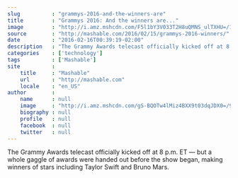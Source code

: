 ```yaml
---
slug          : "grammys-2016-and-the-winners-are"
title         : "Grammys 2016: And the winners are..."
image         : "http://i.amz.mshcdn.com/F5l1bY3V033T2H8uQMNS_ulTXHU=/1200x627/2016%2F02%2F16%2F07%2FRedCarpetTh.460aa.jpg"
source        : "http://mashable.com/2016/02/15/grammys-2016-winners/"
date          : "2016-02-16T00:39:19-02:00"
description   : "The Grammy Awards telecast officially kicked off at 8 p.m. ET — but a whole gaggle of awards were handed out before the show began, making winners of stars including Taylor Swift and Bruno Mars."
categories    : ['technology']
tags          : ['Mashable']
site          :
    title     : "Mashable"
    url       : "http://mashable.com"
    locale    : "en_US"
author        :
    name      : null
    image     : "http://i.amz.mshcdn.com/gS-BQOTw4lMiz4BXX9t03dqJDX0=/90x90/2016%2F06%2F30%2F34%2F201507150cHeadshot_20.e2ef0.9a278.jpg"
    biography : null
    profile   : null
    facebook  : null
    twitter   : null
---
```


The Grammy Awards telecast officially kicked off at 8 p.m. ET — but a whole gaggle of awards were handed out before the show began, making winners of stars including Taylor Swift and Bruno Mars.
